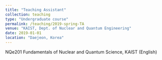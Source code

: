 ```yaml
---
title: "Teaching Assistant"
collection: teaching
type: "Undergraduate course"
permalink: /teaching/2019-spring-TA
venue: "KAIST, Dept. of Nuclear and Quantum Engineering"
date: 2019-01-01
location: "Daejeon, Korea"
---
```


NQe201 Fundamentals of Nuclear and Quantum Science, KAIST (English)
